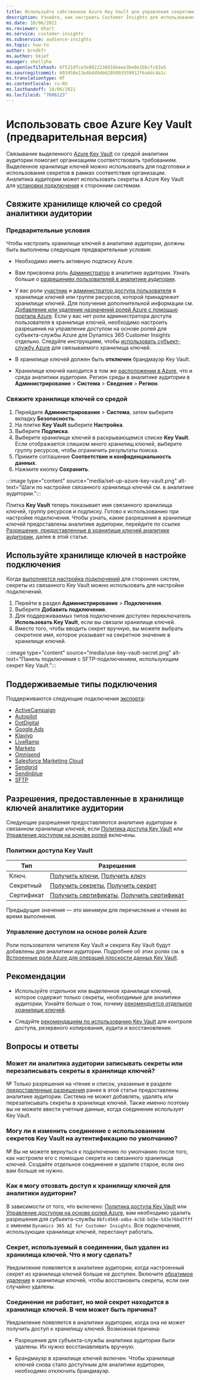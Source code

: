 ```yaml
---
title: Используйте собственное Azure Key Vault для управления секретами
description: Узнайте, как настроить Customer Insights для использования собственного Azure Key Vault.
ms.date: 10/06/2021
ms.reviewer: mhart
ms.service: customer-insights
ms.subservice: audience-insights
ms.topic: how-to
author: brndkfr
ms.author: bkief
manager: shellyha
ms.openlocfilehash: 6f521dfce3e0922238d16beee3be8e1bbcfc63a5
ms.sourcegitcommit: 693458e13e4b4d94b6205093559912f6a4dc4a1c
ms.translationtype: HT
ms.contentlocale: ru-RU
ms.lasthandoff: 10/06/2021
ms.locfileid: "7606123"
---
```

# <a name="bring-your-own-azure-key-vault-preview"></a>Использовать свое Azure Key Vault (предварительная версия)

Связывание выделенного [Azure Key Vault](/azure/key-vault/general/basic-concepts) со средой аналитики аудитории помогает организациям соответствовать требованиям.
Выделенное хранилище ключей можно использовать для подготовки и использования секретов в рамках соответствия организации. Аналитика аудитории может использовать секреты в Azure Key Vault для [установки подключения](connections.md) к сторонним системам.

## <a name="link-the-key-vault-to-the-audience-insights-environment"></a>Свяжите хранилище ключей со средой аналитики аудитории

### <a name="prerequisites"></a>Предварительные условия

Чтобы настроить хранилище ключей в аналитике аудитории, должны быть выполнены следующие предварительные условия:

- Необходимо иметь активную подписку Azure.

- Вам присвоена роль [Администратор](permissions.md#administrator) в аналитике аудитории. Узнать больше о [разрешениях пользователей в аналитике аудитории](permissions.md#assign-roles-and-permissions).

- У вас роли [участник](/azure/role-based-access-control/built-in-roles#contributor) и [администратор доступа пользователя](/azure/role-based-access-control/built-in-roles#user-access-administrator) в хранилище ключей или группе ресурсов, которой принадлежит хранилище ключей. Для получения дополнительной информации см. [Добавление или удаление назначений ролей Azure с помощью портала Azure](/azure/role-based-access-control/role-assignments-portal). Если у вас нет роли администратора доступа пользователя в хранилище ключей, необходимо настроить разрешения на управление доступом на основе ролей для субъекта-службы Azure для Dynamics 365 Customer Insights отдельно. Следуйте инструкциям, чтобы [использовать субъект-службу Azure](connect-service-principal.md) для связываемого хранилища ключей.

- В хранилище ключей должен быть **отключен** брандмауэр Key Vault.

- Хранилище ключей находится в том же [расположении в Azure](https://azure.microsoft.com/global-infrastructure/geographies/#overview), что и среда аналитики аудитории. Регион среды в аналитике аудитории в **Администрирование** > **Система** > **Сведения** > **Регион**.

### <a name="link-a-key-vault-to-the-environment"></a>Свяжите хранилище ключей со средой

1. Перейдите **Администрирование** > **Система**, затем выберите вкладку **Безопасность**.
1. На плитке **Key Vault** выберите **Настройка**.
1. Выберите **Подписка**.
1. Выберите хранилище ключей в раскрывающемся списке **Key Vault**. Если отображается слишком много хранилищ ключей, выберите группу ресурсов, чтобы ограничить результаты поиска.
1. Примите соглашение **Соответствие и конфиденциальность данных**.
1. Нажмите кнопку **Сохранить**.

:::image type="content" source="media/set-up-azure-key-vault.png" alt-text="Шаги по настройке связанного хранилища ключей см. в аналитике аудитории.":::

Плитка **Key Vault** теперь показывает имя связанного хранилища ключей, группу ресурсов и подписку. Готово к использованию при настройке подключения.
Чтобы узнать, какие разрешения в хранилище ключей предоставлены аналитике аудитории, перейдите по ссылке [Разрешения, предоставленные в хранилище ключей аналитике аудитории](#permissions-granted-on-the-key-vault-to-audience-insights), далее в этой статье.

## <a name="use-the-key-vault-in-the-connection-setup"></a>Используйте хранилище ключей в настройке подключения

Когда [выполняется настройка подключений](connections.md) для сторонних систем, секреты из связанного Key Vault можно использовать для настройки подключений.

1. Перейти в раздел **Администрирование** > **Подключения**.
1. Выберите **Добавить подключение**.
1. Для поддерживаемых типов подключения доступен переключатель **Использовать Key Vault**, если вы связали хранилище ключей.
1. Вместо того, чтобы вводить секрет вручную, вы можете выбрать секретное имя, которое указывает на секретное значение в хранилище ключей.

:::image type="content" source="media/use-key-vault-secret.png" alt-text="Панель подключения с SFTP-подключением, использующим секрет Key Vault.":::

## <a name="supported-connection-types"></a>Поддерживаемые типы подключения

Поддерживаются следующие подключения [экспорта](export-destinations.md):

* [ActiveCampaign](export-active-campaign.md)
* [Autopilot](export-autopilot.md)
* [DotDigital](export-dotdigital.md)
* [Google Ads](export-google-ads.md)
* [Klaviyo](export-klaviyo.md)
* [LiveRamp](export-liveramp.md)
* [Marketo](export-marketo.md)
* [Omnisend](export-omnisend.md)
* [Salesforce Marketing Cloud](export-salesforce.md)
* [Sendgrid](export-sendgrid.md)
* [Sendinblue](export-sendinblue.md)
* [SFTP](export-sftp.md)

## <a name="permissions-granted-on-the-key-vault-to-audience-insights"></a>Разрешения, предоставленные в хранилище ключей аналитике аудитории

Следующие разрешения предоставляются аналитике аудитории в связанном хранилище ключей, если [Политика доступа Key Vault](/azure/key-vault/general/assign-access-policy?tabs=azure-portal) или [Управление доступом на основе ролей](/azure/key-vault/general/rbac-guide?tabs=azure-cli) включены.

### <a name="key-vault-access-policy"></a>Политики доступа Key Vault

| Тип        | Разрешения          |
| ----------- | -------------------- |
| Ключ.         | [Получить ключи](/rest/api/keyvault/get-keys), [Получить ключ](/rest/api/keyvault/get-key)                                 |
| Секретный      | [Получить секреты](/rest/api/keyvault/get-secrets), [Получить секрет](/rest/api/keyvault/get-secret)                     |
| Сертификат | [Получить сертификаты](/rest/api/keyvault/get-certificates), [Получить сертификат](/rest/api/keyvault/get-certificate) |

Предыдущие значения — это минимум для перечисления и чтения во время выполнения.

### <a name="azure-role-based-access-control"></a>Управление доступом на основе ролей Azure

Роли пользователя читателя Key Vault и секрета Key Vault будут добавлены для аналитики аудитории. Подробнее об этих ролях см. в [Встроенные роли Azure для операций плоскости данных Key Vault](/azure/key-vault/general/rbac-guide?tabs=azure-cli).

## <a name="recommendations"></a>Рекомендации

- Используйте отдельное или выделенное хранилище ключей, которое содержит только секреты, необходимые для аналитики аудитории. Узнайте больше о том, почему [рекомендуется отдельное хранилище ключей](/azure/key-vault/general/best-practices#why-we-recommend-separate-key-vaults).

- Следуйте [рекомендациям по использованию Key Vault](/azure/key-vault/general/best-practices#turn-on-logging) для контроля доступа, резервного копирования, аудита и восстановления.

## <a name="frequently-asked-questions"></a>Вопросы и ответы

### <a name="can-audience-insights-write-secrets-or-overwrite-secrets-into-the-key-vault"></a>Может ли аналитика аудитории записывать секреты или перезаписывать секреты в хранилище ключей?

№ Только разрешения на чтение и список, указанные в разделе [предоставленные разрешения](#permissions-granted-on-the-key-vault-to-audience-insights) ранее в этой статье предоставлены аналитике аудитории. Система не может добавлять, удалять или перезаписывать секреты в хранилище ключей. Также именно поэтому вы не можете ввести учетные данные, когда соединение использует Key Vault.

### <a name="can-i-change-a-connection-from-using-key-vault-secrets-to-default-authentication"></a>Могу ли я изменить соединение с использованием секретов Key Vault на аутентификацию по умолчанию?

№ Вы не можете вернуться к подключению по умолчанию после того, как настроили его с помощью секрета из связанного хранилища ключей. Создайте отдельное соединение и удалите старое, если оно вам больше не нужно.

### <a name="how-can-i-revoke-access-to-a-key-vault-for-audience-insights"></a>Как я могу отозвать доступ к хранилищу ключей для аналитики аудитории?

В зависимости от того, что включено: [Политика доступа Key Vault](/azure/key-vault/general/assign-access-policy?tabs=azure-portal) или [Управление доступом на основе ролей Azure](/azure/key-vault/general/rbac-guide?tabs=azure-cli), вам необходимо удалить разрешения для субъекта-службы `0bfc4568-a4ba-4c58-bd3e-5d3e76bd7fff` с именем `Dynamics 365 AI for Customer Insights`. Все подключения, использующие хранилище ключей, перестанут работать.

### <a name="a-secret-thats-used-in-a-connection-got-removed-from-the-key-vault-what-can-i-do"></a>Секрет, используемый в соединении, был удален из хранилища ключей. Что я могу сделать?

Уведомление появляется в аналитике аудитории, когда настроенный секрет из хранилища ключей больше не доступен. Включите [обратимое удаление](/azure/key-vault/general/soft-delete-overview) в хранилище ключей, чтобы восстановить секреты, если они случайно удалены.

### <a name="a-connection-doesnt-work-but-my-secret-is-in-the-key-vault-what-might-be-the-cause"></a>Соединение не работает, но мой секрет находится в хранилище ключей. В чем может быть причина?

Уведомление появляется в аналитике аудитории, когда она не может получить доступ к хранилищу ключей. Возможная причина:

- Разрешения для субъекта-службы аналитики аудитории были удалены. Их нужно восстанавливать вручную.

- Брандмауэр в хранилище ключей включен. Чтобы хранилище ключей снова стало доступным для аналитики аудитории, необходимо отключить брандмауэр.
